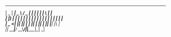  
 ____  _____ ____     ___  _   _ _____ _____ _   _   
|  _ \| ____|  _ \   / _ \| | | | ____| ____| \ | |  
| |_) |  _| | | | | | | | | | | |  _| |  _| |  \| |  
|  _ <| |___| |_| | | |_| | |_| | |___| |___| |\  |  
|_| \_\_____|____/   \__\_\\___/|_____|_____|_| \_|  
                                                     
   
                                                  
